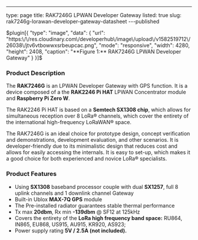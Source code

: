 ---
type: page
title: RAK7246G LPWAN Developer Gateway
listed: true
slug: rak7246g-lorawan-developer-gateway-datasheet
---published

$plugin[{
    "type": "image",
    "data": {
        "url": "https:\/\/res.cloudinary.com\/developerhub\/image\/upload\/v1582519712\/26038\/jtv6vtbowwxsrbeupcac.png",
        "mode": "responsive",
        "width": 4280,
        "height": 2408,
        "caption": "**Figure 1:** RAK7246G LPWAN Developer Gateway"
    }
}]$

### Product Description

The **RAK7246G** is an LPWAN Developer Gateway with GPS function. It is a device composed of a the **RAK2246 Pi HAT** LPWAN Concentrator module and **Raspberry Pi Zero W**.

The RAK2246 Pi HAT is based on a **Semtech SX1308 chip**, which allows for simultaneous reception over 8 LoRa® channels, which cover the entirety of the international high-frequency LoRaWAN® space.

The RAK7246G is an ideal choice for prototype design, concept verification and demonstrations, development evaluation, and other scenarios. It is developer-friendly due to its minimalistic design that reduces cost and allows for easily accessing the internals. It is easy to set-up, which makes it a good choice for both experienced and novice LoRa® specialists.

### Product Features

- Using **SX1308** baseband processor couple with dual **SX1257**, full 8 uplink channels and 1 downlink channel Gateway
- Built-in Ublox **MAX-7Q GPS** module
- The Pre-installed radiator guarantees stable thermal performance
- Tx max **20dbm**, Rx min **-139dbm** @ SF12 at 125kHz
- Covers the entirety of the **LoRa high frequency band space:** RU864, IN865, EU868, US915, AU915, KR920, AS923; 
- Power supply rating **5V / 2.5A (not included).**

